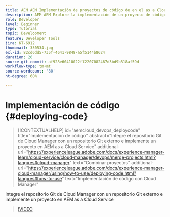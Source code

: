 ```yaml
---
title: AEM AEM Implementación de proyectos de código de en el as a Cloud Service de
description: AEM AEM Explore la implementación de un proyecto de código de para que se ejecute de forma as a Cloud Service mediante Cloud Manager.
role: Developer
level: Beginner
type: Tutorial
topic: Development
feature: Developer Tools
jira: KT-6912
thumbnail: 330534.jpg
exl-id: 82cd6dd5-735f-4641-9848-a5f5144b8624
duration: 26
source-git-commit: af928e60410022f12207082467d3bd9b818af59d
workflow-type: tm+mt
source-wordcount: '80'
ht-degree: 68%

---
```


# Implementación de código {#deploying-code}

>[!CONTEXTUALHELP]
>id="aemcloud_devops_deploycode"
>title="Implementación de código"
>abstract="Integre el repositorio Git de Cloud Manager con un repositorio Git externo e implemente un proyecto en AEM as a Cloud Service"
>additional-url="https://experienceleague.adobe.com/docs/experience-manager-learn/cloud-service/cloud-manager/devops/merge-projects.html?lang=es#cloud-manager" text="Combinar proyectos"
>additional-url="https://experienceleague.adobe.com/docs/experience-manager-cloud-manager/using/how-to-use/deploying-code.html?lang=es#how-to-use" text="Implementación de código con Cloud Manager"

Integre el repositorio Git de Cloud Manager con un repositorio Git externo e implemente un proyecto en AEM as a Cloud Service

>[!VIDEO](https://video.tv.adobe.com/v/330534?quality=12&learn=on)
